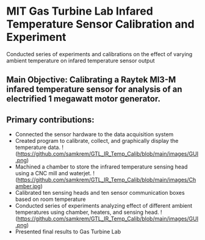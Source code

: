 # MIT Gas Turbine Lab Infared Temperature Sensor Calibration and Experiment 
Conducted series of experiments and calibrations on the effect of varying ambient temperature on infared temperature sensor output
## Main Objective: Calibrating a Raytek MI3-M infared temperature sensor for analysis of an electrified 1 megawatt motor generator.
## Primary contributions: 
* Connected the sensor hardware to the data acquisition system 
* Created program to calibrate, collect, and graphically display the temperature data.
  !(https://github.com/samkrem/GTL_IR_Temp_Calib/blob/main/images/GUI.png) 
* Machined a chamber to store the infrared temperature sensing head using a CNC mill and waterjet.
  !(https://github.com/samkrem/GTL_IR_Temp_Calib/blob/main/images/Chamber.jpg)
* Calibrated ten sensing heads and ten sensor communication boxes based on room temperature
* Conducted series of experiments analyzing effect of different ambient temperatures using chamber, heaters, and sensing head.
  !(https://github.com/samkrem/GTL_IR_Temp_Calib/blob/main/images/GUI.png)
* Presented final results to Gas Turbine Lab
